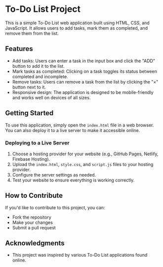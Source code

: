 # To-Do List Project

This is a simple To-Do List web application built using HTML, CSS, and JavaScript. It allows users to add tasks, mark them as completed, and remove them from the list.

## Features

- Add tasks: Users can enter a task in the input box and click the "ADD" button to add it to the list.
- Mark tasks as completed: Clicking on a task toggles its status between completed and incomplete.
- Remove tasks: Users can remove a task from the list by clicking the "×" button next to it.
- Responsive design: The application is designed to be mobile-friendly and works well on devices of all sizes.

## Getting Started

To use this application, simply open the `index.html` file in a web browser. You can also deploy it to a live server to make it accessible online.

### Deploying to a Live Server

1. Choose a hosting provider for your website (e.g., GitHub Pages, Netlify, Firebase Hosting).
2. Upload the `index.html`, `style.css`, and `script.js` files to your hosting provider.
3. Configure the server settings as needed.
4. Test your website to ensure everything is working correctly.

## How to Contribute

If you'd like to contribute to this project, you can:

- Fork the repository
- Make your changes
- Submit a pull request


## Acknowledgments

- This project was inspired by various To-Do List applications found online.


